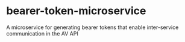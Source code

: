 # bearer-token-microservice
A microservice for generating bearer tokens that enable inter-service communication in the AV API
